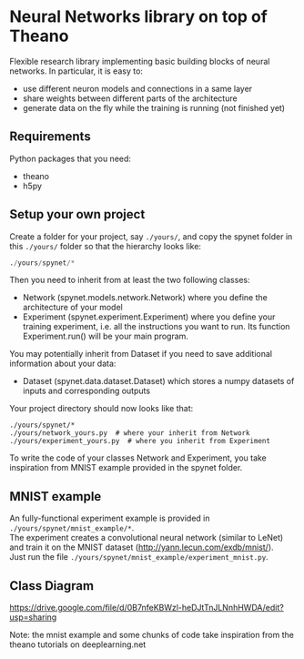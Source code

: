 Neural Networks library on top of Theano
==================
            
Flexible research library implementing basic building blocks of neural networks. In particular, it is easy to:
- use different neuron models and connections in a same layer
- share weights between different parts of the architecture
- generate data on the fly while the training is running (not finished yet)

Requirements
--------------
Python packages that you need:
- theano
- h5py

Setup your own project
--------------
Create a folder for your project, say ```./yours/```, and copy the spynet folder in this ```./yours/``` folder 
so that the hierarchy looks like:
```python
./yours/spynet/*
```
Then you need to inherit from at least the two following classes:  
- Network (spynet.models.network.Network) where you define the architecture of your model  
- Experiment (spynet.experiment.Experiment) where you define your training experiment, i.e. all the instructions you
want to run. Its function Experiment.run() will be your main program.

You may potentially inherit from Dataset if you need to save additional information about your data:  
- Dataset (spynet.data.dataset.Dataset) which stores a numpy datasets of inputs and corresponding outputs  

Your project directory should now looks like that:  
```
./yours/spynet/*  
./yours/network_yours.py  # where your inherit from Network  
./yours/experiment_yours.py  # where you inherit from Experiment
```  

To write the code of your classes Network and Experiment, you take inspiration from MNIST example provided in the spynet
folder.

MNIST example
--------------
An fully-functional experiment example is provided in ```./yours/spynet/mnist_example/*```.  
The experiment creates a convolutional neural network (similar to LeNet) and train it on the MNIST dataset 
(http://yann.lecun.com/exdb/mnist/).  
Just run the file ```./yours/spynet/mnist_example/experiment_mnist.py```.


Class Diagram
--------------
https://drive.google.com/file/d/0B7nfeKBWzl-heDJtTnJLNnhHWDA/edit?usp=sharing


Note: the mnist example and some chunks of code take inspiration from the theano tutorials on deeplearning.net